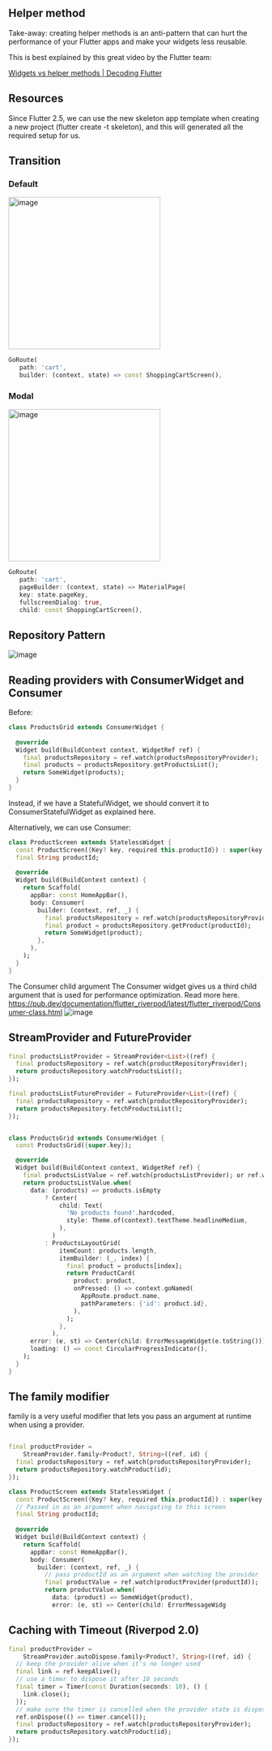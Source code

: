 ## Helper method
Take-away: creating helper methods is an anti-pattern that can hurt the performance of your Flutter apps and make your widgets less reusable.

This is best explained by this great video by the Flutter team:

[Widgets vs helper methods | Decoding Flutter](https://www.youtube.com/watch?v=IOyq-eTRhvo)

## Resources
Since Flutter 2.5, we can use the new skeleton app template when creating a new project (flutter create -t skeleton), and this will generated all the required setup for us.

## Transition
### Default
<img width="300" alt="image" src="https://github.com/YamamotoDesu/complete-flutter-course/assets/47273077/b4af7c61-46f6-43ab-9e5e-da36b28dd48b">

```dart
GoRoute(
   path: 'cart',
   builder: (context, state) => const ShoppingCartScreen(),
```

### Modal
<img width="300" alt="image" src="https://github.com/YamamotoDesu/complete-flutter-course/assets/47273077/e4355527-9494-4fb3-bf36-52f6cb6beb09">

```dart
GoRoute(
   path: 'cart',
   pageBuilder: (context, state) => MaterialPage(
   key: state.pageKey,
   fullscreenDialog: true,
   child: const ShoppingCartScreen(),
```

## Repository Pattern

![image](https://github.com/YamamotoDesu/complete-flutter-course/assets/47273077/d9864c38-5fc4-4973-aa29-4de485b2e4ef)

## Reading providers with ConsumerWidget and Consumer
Before:
```dart
class ProductsGrid extends ConsumerWidget {
 
  @override
  Widget build(BuildContext context, WidgetRef ref) {
    final productsRepository = ref.watch(productsRepositoryProvider);
    final products = productsRepository.getProductsList();
    return SomeWidget(products);
  }
}
```

Instead, if we have a StatefulWidget, we should convert it to ConsumerStatefulWidget as explained here.

Alternatively, we can use Consumer:
```dart
class ProductScreen extends StatelessWidget {
  const ProductScreen({Key? key, required this.productId}) : super(key: key);
  final String productId;
 
  @override
  Widget build(BuildContext context) {
    return Scaffold(
      appBar: const HomeAppBar(),
      body: Consumer(
        builder: (context, ref, _) {
          final productsRepository = ref.watch(productsRepositoryProvider);
          final product = productsRepository.getProduct(productId);
          return SomeWidget(product);
        },
      ),
    );
  }
}
```

The Consumer child argument
The Consumer widget gives us a third child argument that is used for performance optimization. Read more here.
https://pub.dev/documentation/flutter_riverpod/latest/flutter_riverpod/Consumer-class.html
![image](https://github.com/YamamotoDesu/complete-flutter-course/assets/47273077/b1038c79-d8c3-489f-820f-dd9f1da20d2f)

## StreamProvider and FutureProvider

```dart
final productsListProvider = StreamProvider<List>((ref) {
  final productsRepository = ref.watch(productRepositoryProvider);
  return productsRepository.watchProductsList();
});

final productsListFutureProvider = FutureProvider<List>((ref) {
  final productsRepository = ref.watch(productRepositoryProvider);
  return productsRepository.fetchProductsList();
});


class ProductsGrid extends ConsumerWidget {
  const ProductsGrid({super.key});

  @override
  Widget build(BuildContext context, WidgetRef ref) {
    final productsListValue = ref.watch(productsListProvider); or ref.watch(productsListFutureProvider)
    return productsListValue.when(
      data: (products) => products.isEmpty
          ? Center(
              child: Text(
                'No products found'.hardcoded,
                style: Theme.of(context).textTheme.headlineMedium,
              ),
            )
          : ProductsLayoutGrid(
              itemCount: products.length,
              itemBuilder: (_, index) {
                final product = products[index];
                return ProductCard(
                  product: product,
                  onPressed: () => context.goNamed(
                    AppRoute.product.name,
                    pathParameters: {'id': product.id},
                  ),
                );
              },
            ),
      error: (e, st) => Center(child: ErrorMessageWidget(e.toString())),
      loading: () => const CircularProgressIndicator(),
    );
  }
}

```

## The family modifier
family is a very useful modifier that lets you pass an argument at runtime when using a provider.
```dart

final productProvider =
    StreamProvider.family<Product?, String>((ref, id) {
  final productsRepository = ref.watch(productsRepositoryProvider);
  return productsRepository.watchProduct(id);
});

class ProductScreen extends StatelessWidget {
  const ProductScreen({Key? key, required this.productId}) : super(key: key);
  // Passed in as an argument when navigating to this screen
  final String productId;
 
  @override
  Widget build(BuildContext context) {
    return Scaffold(
      appBar: const HomeAppBar(),
      body: Consumer(
        builder: (context, ref, _) {
          // pass productId as an argument when watching the provider
          final productValue = ref.watch(productProvider(productId));
          return productValue.when(
            data: (product) => SomeWidget(product),
            error: (e, st) => Center(child: ErrorMessageWidg
```

## Caching with Timeout (Riverpod 2.0)

```dart
final productProvider =
    StreamProvider.autoDispose.family<Product?, String>((ref, id) {
  // keep the provider alive when it's no longer used
  final link = ref.keepAlive();
  // use a timer to dispose it after 10 seconds
  final timer = Timer(const Duration(seconds: 10), () {
    link.close();
  });
  // make sure the timer is cancelled when the provider state is disposed
  ref.onDispose(() => timer.cancel());
  final productsRepository = ref.watch(productsRepositoryProvider);
  return productsRepository.watchProduct(id);
});
```
